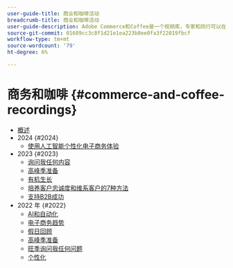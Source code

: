 ```yaml
---
user-guide-title: 商业和咖啡活动
breadcrumb-title: 商业和咖啡活动
user-guide-description: Adobe Commerce和Coffee是一个视频库，专家和同行可以在其中分享关于如何使用Adobe Commerce的想法和想法。
source-git-commit: 01689cc3c8f1d21e1ea223b8ee0fa3f22019fbcf
workflow-type: tm+mt
source-wordcount: '79'
ht-degree: 6%

---
```



# 商务和咖啡 {#commerce-and-coffee-recordings}

+ [概述](overview.md)
+ 2024 {#2024}
   + [使用人工智能个性化电子商务体验](2024/personalize-ecommerce.md)
+ 2023 {#2023}
   + [询问我任何内容](2023/ask-me-anything.md)
   + [高峰季准备](2023/peak-season-prep.md)
   + [有机生长](2023/organic-growth.md)
   + [培养客户忠诚度和维系客户的7种方法](2023/loyalty-retention.md)
   + [支持B2B成功](2023/b2b.md)
+ 2022 年 {#2022}
   + [AI和自动化](2022/ai-and-automation.md)
   + [电子商务趋势](2022/ecommerce-trends.md)
   + [假日回顾](2022/holiday.md)
   + [高峰季准备](2022/peak-season-prep.md)
   + [旺季询问我任何问题](2022/peak-season-ask-anything.md)
   + [个性化](2022/personalization.md)

<!--+ Commerce Events {#commerce-events}
  + [Overview](commerce-events/overview.md)
  + 2022 {#2022}
    + [Top Tips and Tricks for Adobe Campaign Standard](customer-journeys/2022/tips-and-tricks.md)
    + [Develop and customize data models in Adobe [!DNL Campaign Classic]](customer-journeys/2022/data-models.md)

+ Data and insights {#commerce-release-updates}
  + [Overview](commerce-release-updates/overview.md)
  + 2022 {#2022}
    + [Innovations and trends](data-and-insights/2022/innovations.md)
    + [Sensei and Analysis Workspace](data-and-insights/2022/sensei.md)
    + [Personalize and automate with Adobe Target](data-and-insights/2022/personalize.md)
    + [Analytics and Target applications for Mobile and Apps](data-and-insights/2022/mobile-and-apps.md)
    + [Cross Device Analytics and Customer Journey Analytics](data-and-insights/2022/cross-device-analytics.md) -->
